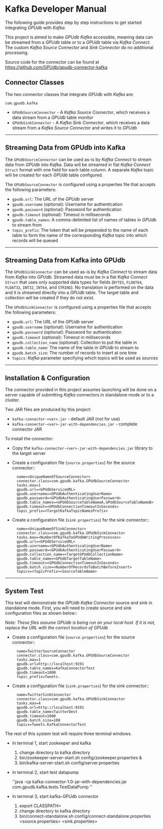 Kafka Developer Manual
======================

The following guide provides step by step instructions to get started
integrating *GPUdb* with *Kafka*.

This project is aimed to make *GPUdb* *Kafka* accessible, meaning data can be
streamed from a *GPUdb* table or to a *GPUdb* table via *Kafka Connect*.  The
custom *Kafka Source Connector* and *Sink Connector* do no additional
processing.

Source code for the connector can be found at https://github.com/GPUdb/gpudb-connector-kafka


Connector Classes
-----------------

The two connector classes that integrate *GPUdb* with *Kafka* are:

``com.gpudb.kafka``

* ``GPUdbSourceConnector`` - A *Kafka Source Connector*, which receives a data
  stream from a *GPUdb* table monitor
* ``GPUdbSinkConnector`` - A *Kafka Sink Connector*, which receives a data
  stream from a *Kafka Source Connector* and writes it to *GPUdb*


-----


Streaming Data from GPUdb into Kafka
------------------------------------

The ``GPUdbSourceConnector`` can be used as-is by *Kafka Connect* to stream
data from *GPUdb* into *Kafka*. Data will be streamed in flat *Kafka Connect*
``Struct`` format with one field for each table column.  A separate *Kafka*
topic will be created for each *GPUdb* table configured.

The ``GPUdbSourceConnector`` is configured using a properties file that
accepts the following parameters:

* ``gpudb.url``: The URL of the *GPUdb* server
* ``gpudb.username`` (optional): Username for authentication
* ``gpudb.password`` (optional): Password for authentication
* ``gpudb.timeout`` (optional): Timeout in milliseconds 
* ``gpudb.table_names``: A comma-delimited list of names of tables in *GPUdb* to
  stream from
* ``topic_prefix``: The token that will be prepended to the name of each table
  to form the name of the corresponding *Kafka* topic into which records will be
  queued


-----


Streaming Data from Kafka into GPUdb
------------------------------------

The ``GPUdbSinkConnector`` can be used as-is by *Kafka Connect* to stream
data from *Kafka* into *GPUdb*. Streamed data must be in a flat *Kafka Connect*
``Struct`` that uses only supported data types for fields (``BYTES``,
``FLOAT64``, ``FLOAT32``, ``INT32``, ``INT64``, and ``STRING``). No
translation is performed on the data and it is streamed directly into a
*GPUdb* table. The target table and collection will be created if they do
not exist.

The ``GPUdbSinkConnector`` is configured using a properties file that
accepts the following parameters:

* ``gpudb.url``: The URL of the *GPUdb* server
* ``gpudb.username`` (optional): Username for authentication
* ``gpudb.password`` (optional): Password for authentication
* ``gpudb.timeout`` (optional): Timeout in milliseconds
* ``gpudb.collection_name`` (optional): Collection to put the table in
* ``gpudb.table_name``: The name of the table in *GPUdb* to stream to
* ``gpudb.batch_size``: The number of records to insert at one time
* ``topics``: *Kafka* parameter specifying which topics will be used as sources


-----


Installation & Configuration
----------------------------

The connector provided in this project assumes launching will be done on a
server capable of submitting *Kafka* connectors in standalone mode or to a
cluster.

Two JAR files are produced by this project:

* ``kafka-connector-<ver>.jar`` - default JAR (not for use)
* ``kafka-connector-<ver>-jar-with-dependencies.jar`` - complete connector JAR

To install the connector:

* Copy the ``kafka-connector-<ver>-jar-with-dependencies.jar`` library to the
  target server

* Create a configuration file (``source.properties``) for the source connector::

        name=<UniqueNameOfSourceConnector>
        connector.class=com.gpudb.kafka.GPUdbSourceConnector
        tasks.max=1
        gpudb.url=<GPUdbServiceURL>
        gpudb.username=<GPUdbAuthenticatingUserName>
        gpudb.password=<GPUdbAuthenticatingUserPassword>
        gpudb.table_names=<GPUdbSourceTableNameA,GPUdbSourceTableNameB>
        gpudb.timeout=<GPUdbConnectionTimeoutInSeconds>
        topic_prefix=<TargetKafkaTopicNamesPrefix>

* Create a configuration file (``sink.properties``) for the sink connector::

        name=<UniqueNameOfSinkConnector>
        connector.class=com.gpudb.kafka.GPUdbSinkConnector
        tasks.max=<NumberOfKafkaToGPUdbWritingProcesses>
        gpudb.url=<GPUdbServiceURL>
        gpudb.username=<GPUdbAuthenticatingUserName>
        gpudb.password=<GPUdbAuthenticatingUserPassword>
        gpudb.collection_name=<TargetGPUdbCollectionName>
        gpudb.table_name=<GPUdbTargetTableName>
        gpudb.timeout=<GPUdbConnectionTimeoutInSeconds>
        gpudb.batch_size=<NumberOfRecordsToBatchBeforeInsert>
        topics=<TopicPrefix><SourceTableName>


-------------

System Test
-------------

This test will demonstrate the *GPUdb Kafka Connector* source and sink in standalone mode.
First, you will need to create source and sink configuration files as shown below::

*Note: These files assume GPUdb is being run on your local host.  If it is not, replace the URL with the correct location of GPUdb*

* Create a configuration file (``source.properties``) for the source connector::

        name=TwitterSourceConnector
        connector.class=com.gpudb.kafka.GPUdbSourceConnector
        tasks.max=1
        gpudb.url=http://localhost:9191
        gpudb.table_names=KafkaConnectorTest
        gpudb.timeout=1000
        topic_prefix=Tweets.
        

* Create a configuration file (``sink.properties``) for the sink connector::

        name=TwitterSinkConnector
        connector.class=com.gpudb.kafka.GPUdbSinkConnector
        tasks.max=4
        gpudb.url=http://localhost:9191
        gpudb.table_name=TwitterDest
        gpudb.timeout=1000
        gpudb.batch_size=100
        topics=Tweets.KafkaConnectorTest
        

     

     
The rest of this system test will require three terminal windows.

* In terminal 1, start zookeeper and kafka
    1.  change directory to kafka directory
    2.  bin/zookeeper-server-start.sh config/zookeeper.properties &
    3.  bin/kafka-server-start.sh config/server.properties
        
* In terminal 2, start test datapump
    
    ''java -cp kafka-connector-1.0-jar-with-dependencies.jar com.gpudb.kafka.tests.TestDataPump <gpudb url>''

* In terminal 3, start kafka-GPUdb connector
    
    1. export CLASSPATH=<path to kafka-connector-1.0-jar-with-dependencies.jar>
    2. change directory to kafka directory
    3. bin/connect-standalone.sh config/connect-standalone.properties <source.properties> <sink.properties>

